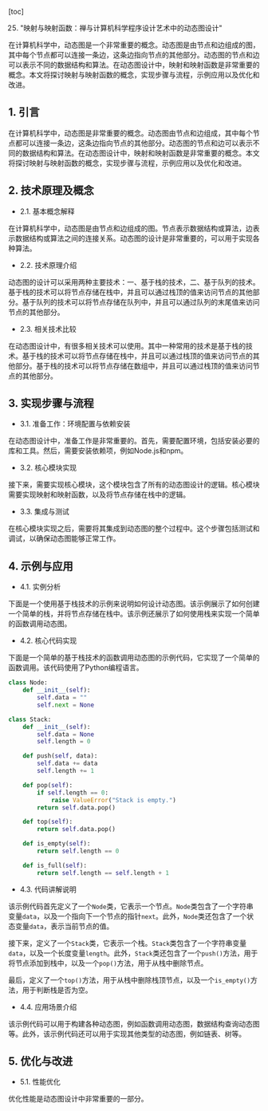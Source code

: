 
[toc]                    
                
                
25. "映射与映射函数：禅与计算机科学程序设计艺术中的动态图设计"

在计算机科学中，动态图是一个非常重要的概念。动态图是由节点和边组成的图，其中每个节点都可以连接一条边，这条边指向节点的其他部分。动态图的节点和边可以表示不同的数据结构和算法。在动态图设计中，映射和映射函数是非常重要的概念。本文将探讨映射与映射函数的概念，实现步骤与流程，示例应用以及优化和改进。

## 1. 引言

在计算机科学中，动态图是非常重要的概念。动态图由节点和边组成，其中每个节点都可以连接一条边，这条边指向节点的其他部分。动态图的节点和边可以表示不同的数据结构和算法。在动态图设计中，映射和映射函数是非常重要的概念。本文将探讨映射与映射函数的概念，实现步骤与流程，示例应用以及优化和改进。

## 2. 技术原理及概念

- 2.1. 基本概念解释

在计算机科学中，动态图是由节点和边组成的图。节点表示数据结构或算法，边表示数据结构或算法之间的连接关系。动态图的设计是非常重要的，可以用于实现各种算法。

- 2.2. 技术原理介绍

动态图的设计可以采用两种主要技术：一、基于栈的技术，二、基于队列的技术。基于栈的技术可以将节点存储在栈中，并且可以通过栈顶的值来访问节点的其他部分。基于队列的技术可以将节点存储在队列中，并且可以通过队列的末尾值来访问节点的其他部分。

- 2.3. 相关技术比较

在动态图设计中，有很多相关技术可以使用。其中一种常用的技术是基于栈的技术。基于栈的技术可以将节点存储在栈中，并且可以通过栈顶的值来访问节点的其他部分。基于栈的技术可以将节点存储在数组中，并且可以通过栈顶的值来访问节点的其他部分。

## 3. 实现步骤与流程

- 3.1. 准备工作：环境配置与依赖安装

在动态图设计中，准备工作是非常重要的。首先，需要配置环境，包括安装必要的库和工具。然后，需要安装依赖项，例如Node.js和npm。

- 3.2. 核心模块实现

接下来，需要实现核心模块，这个模块包含了所有的动态图设计的逻辑。核心模块需要实现映射和映射函数，以及将节点存储在栈中的逻辑。

- 3.3. 集成与测试

在核心模块实现之后，需要将其集成到动态图的整个过程中。这个步骤包括测试和调试，以确保动态图能够正常工作。

## 4. 示例与应用

- 4.1. 实例分析

下面是一个使用基于栈技术的示例来说明如何设计动态图。该示例展示了如何创建一个简单的栈，并将节点存储在栈中。该示例还展示了如何使用栈来实现一个简单的函数调用动态图。

- 4.2. 核心代码实现

下面是一个简单的基于栈技术的函数调用动态图的示例代码，它实现了一个简单的函数调用。该代码使用了Python编程语言。

```python
class Node:
    def __init__(self):
        self.data = ""
        self.next = None

class Stack:
    def __init__(self):
        self.data = None
        self.length = 0

    def push(self, data):
        self.data += data
        self.length += 1

    def pop(self):
        if self.length == 0:
            raise ValueError("Stack is empty.")
        return self.data.pop()

    def top(self):
        return self.data.pop()

    def is_empty(self):
        return self.length == 0

    def is_full(self):
        return self.length == self.length + 1
```

- 4.3. 代码讲解说明

该示例代码首先定义了一个`Node`类，它表示一个节点。`Node`类包含了一个字符串变量`data`，以及一个指向下一个节点的指针`next`。此外，`Node`类还包含了一个状态变量`data`，表示当前节点的值。

接下来，定义了一个`Stack`类，它表示一个栈。`Stack`类包含了一个字符串变量`data`，以及一个长度变量`length`。此外，`Stack`类还包含了一个`push()`方法，用于将节点添加到栈中，以及一个`pop()`方法，用于从栈中删除节点。

最后，定义了一个`top()`方法，用于从栈中删除栈顶节点，以及一个`is_empty()`方法，用于判断栈是否为空。

- 4.4. 应用场景介绍

该示例代码可以用于构建各种动态图，例如函数调用动态图，数据结构查询动态图等。此外，该示例代码还可以用于实现其他类型的动态图，例如链表、树等。

## 5. 优化与改进

- 5.1. 性能优化

优化性能是动态图设计中非常重要的一部分。

